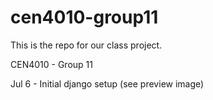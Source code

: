# cen4010-group11

This is the repo for our class project.

CEN4010 - Group 11

Jul 6 - Initial django setup (see preview image)
